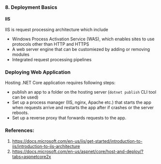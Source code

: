 ### 8. Deployment Basics 
#### IIS
IIS is request processing architecture which include  
* Windows Process Activation Service (WAS), which enables sites to use protocols other than HTTP and HTTPS
* A web server engine that can be customiezed by adding or removing modules
* Integrated request processing pipelines
### Deploying Web Application
Hosting .NET Core application requires following steps:
* publish an app to a folder on the hosting server (`dotnet publish` CLI tool can be used)
* Set up a process manager (IIS, nginx, Apache etc.) that starts the app when requests arrive and restarts the app after if crashes or the server reboots.
* Set up a reverse proxy that forwards requests to the app.
### References:
1. https://docs.microsoft.com/en-us/iis/get-started/introduction-to-iis/introduction-to-iis-architecture
2. https://docs.microsoft.com/en-us/aspnet/core/host-and-deploy/?tabs=aspnetcore2x